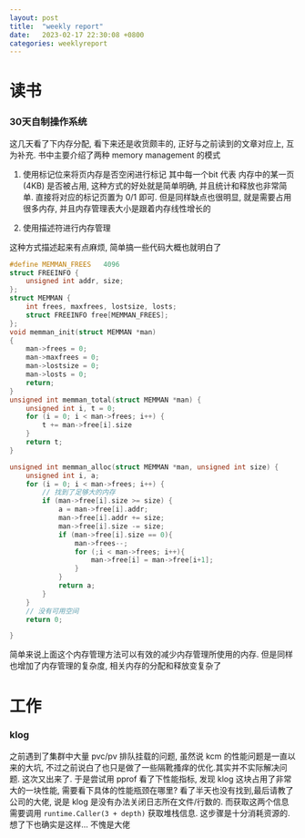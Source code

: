 ```yaml
---
layout: post
title:  "weekly report"
date:   2023-02-17 22:30:08 +0800
categories: weeklyreport
---
```


# 读书

### 30天自制操作系统

这几天看了下内存分配, 看下来还是收货颇丰的, 正好与之前读到的文章对应上, 互为补充.
书中主要介绍了两种 memory management  的模式
1. 使用标记位来将页内存是否空闲进行标记
其中每一个bit 代表 内存中的某一页(4KB) 是否被占用, 这种方式的好处就是简单明确, 并且统计和释放也非常简单. 直接将对应的标记页置为 0/1 即可. 但是同样缺点也很明显, 就是需要占用很多内存, 并且内存管理表大小是跟着内存线性增长的

2. 使用描述符进行内存管理

这种方式描述起来有点麻烦, 简单搞一些代码大概也就明白了

```c
#define MEMMAN_FREES   4096
struct FREEINFO {
    unsigned int addr, size;
}; 
struct MEMMAN {
    int frees, maxfrees, lostsize, losts;
    struct FREEINFO free[MEMMAN_FREES];
};
void memman_init(struct MEMMAN *man) 
{
    man->frees = 0;
    man->maxfrees = 0;
    man->lostsize = 0;
    man->losts = 0;
    return;
}
unsigned int memman_total(struct MEMMAN *man) {
    unsigned int i, t = 0;
    for (i = 0; i < man->frees; i++) {
        t += man->free[i].size
    }
    return t;
}

unsigned int memman_alloc(struct MEMMAN *man, unsigned int size) {
    unsigned int i, a;
    for (i = 0; i < man->frees; i++) {
        // 找到了足够大的内存
        if (man->free[i].size >= size) {
            a = man->free[i].addr;
            man->free[i].addr += size;
            man->free[i].size -= size;
            if (man->free[i].size == 0){
                man->frees--;
                for (;i < man->frees; i++){
                    man->free[i] = man->free[i+1];
                }
            }
            return a;
        }
    }
    // 没有可用空间
    return 0;

}

```

简单来说上面这个内存管理方法可以有效的减少内存管理所使用的内存. 但是同样也增加了内存管理的复杂度, 相关内存的分配和释放变复杂了


# 工作

### klog

之前遇到了集群中大量 pvc/pv 排队挂载的问题, 虽然说 kcm 的性能问题是一直以来的大坑, 不过之前说白了也只是做了一些隔靴搔痒的优化.其实并不实际解决问题. 这次又出来了. 于是尝试用 pprof 看了下性能指标, 发现 klog 这块占用了非常大的一块性能, 需要看下具体的性能瓶颈在哪里? 看了半天也没有找到,最后请教了公司的大佬, 说是 klog 是没有办法关闭日志所在文件/行数的. 而获取这两个信息需要调用 ```runtime.Caller(3 + depth)``` 获取堆栈信息. 这步骤是十分消耗资源的. 想了下也确实是这样... 不愧是大佬

